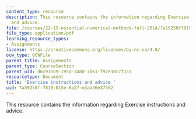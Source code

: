 ```yaml
---
content_type: resource
description: This resource contains the information regarding Exercise instructions
  and advice.
file: /courses/22-15-essential-numerical-methods-fall-2014/7a59250f7819815e8a27e3aa36e37562_MIT22_15F14_ex_instr.pdf
file_type: application/pdf
learning_resource_types:
- Assignments
license: https://creativecommons.org/licenses/by-nc-sa/4.0/
ocw_type: OCWFile
parent_title: Assignments
parent_type: CourseSection
parent_uid: d6c915b9-195a-3a80-7b61-f97e38c7f333
resourcetype: Document
title: 'Exercise instructions and advice '
uid: 7a59250f-7819-815e-8a27-e3aa36e37562
---
```

This resource contains the information regarding Exercise instructions and advice.